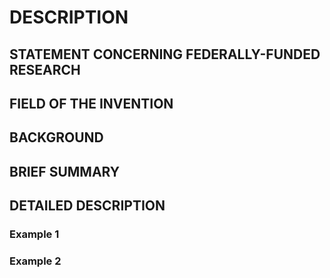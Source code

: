 # DESCRIPTION

## STATEMENT CONCERNING FEDERALLY-FUNDED RESEARCH

## FIELD OF THE INVENTION

## BACKGROUND

## BRIEF SUMMARY

## DETAILED DESCRIPTION

### Example 1

### Example 2

